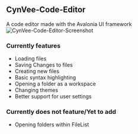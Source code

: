 ## CynVee-Code-Editor
A code editor made with the Avalonia UI framework
![CynVee-Code-Editor-Screenshot](https://github.com/user-attachments/assets/ad5ae862-b100-4a4a-8798-04085eb89192)

### Currently features
- Loading files
- Saving Changes to files
- Creating new files
- Basic syntax highlighting
- Opening a folder as a workspace
- Changing themes
- Better support for user settings

### Currently does not feature/Yet to add
- Opening folders within FileList
